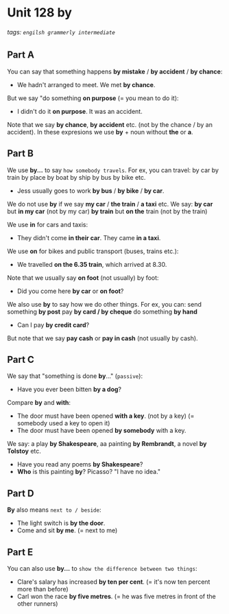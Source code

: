 # Unit 128 **by**

###### tags: `engilsh grammerly intermediate`

## Part A

You can say that something happens **by mistake** / **by accident** / **by chance**:

- We hadn't arranged to meet. We met **by chance**.

But we say "do something **on purpose** (= you mean to do it):

- I didn't do it **on purpose**. It was an accident.

Note that we say **by chance**, **by accident** etc. (not by the chance / by an accident).
In these expresions we use **by** + noun without **the** or **a**.

## Part B

We use **by...** to say `how somebody travels`. For ex, you can travel:
by car
by train
by place
by boat
by ship
by bus
by bike
etc.

- Jess usually goes to work **by bus** / **by bike** / **by car**.

We do not use **by** if we say **my car** / **the train** / **a taxi** etc. We say:
**by car** but **in my car** (not by my car)
**by train** but **on the** train (not by the train)

We use **in** for cars and taxis:

- They didn't come **in their car**. They came **in a taxi**.

We use **on** for bikes and public transport (buses, trains etc.):

- We travelled **on the 6.35 train**, which arrived at 8.30.

Note that we usually say **on foot** (not usually) by foot:

- Did you come here **by car** or **on foot**?

We also use **by** to say how we do other things. For ex, you can:
send something **by post**
pay **by card / by cheque**
do something **by hand**

- Can I pay **by credit card**?

But note that we say **pay cash** or **pay in cash** (not usually by cash).

## Part C

We say that "something is done **by**..." (`passive`):

- Have you ever been bitten **by a dog**?

Compare **by** and **with**:

- The door must have been opened **with a key**. (not by a key) (= somebody used a key to open it)
- The door must have been opened **by somebody** with a key.

We say: a play **by Shakespeare**, aa painting **by Rembrandt**, a novel **by Tolstoy** etc.

- Have you read any poems **by Shakespeare**?
- **Who** is this painting **by**? Picasso? "I have no idea."

## Part D

**By** also means `next to / beside`:

- The light switch is **by the door**.
- Come and sit **by me**. (= next to me)

## Part E

You can also use **by...** to `show the difference between two things`:

- Clare's salary has increased **by ten per cent**. (= it's now ten percent more than before)
- Carl won the race **by five metres**. (= he was five metres in front of the other runners)

